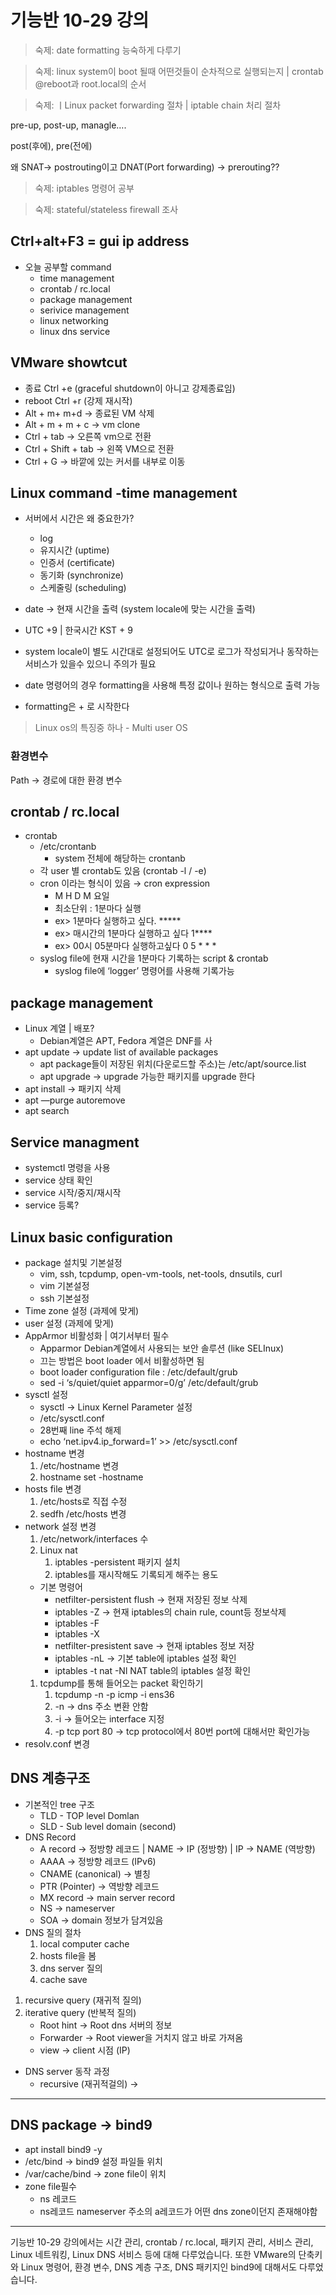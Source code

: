 # 기능반 10-29 강의

> 숙제: date formatting 능숙하게 다루기
> 

> 숙제:  linux system이 boot 될때 어떤것들이 순차적으로 실행되는지 | crontab @reboot과 root.local의 순서
> 

> 숙제: ㅣLinux packet forwarding 절차 | iptable chain 처리 절차
> 

pre-up, post-up, managle….

post(후에), pre(전에) 

왜 SNAT→ postrouting이고 DNAT(Port forwarding) → prerouting??

> 숙제: iptables 명령어 공부
> 

> 숙제: stateful/stateless firewall 조사
> 

## Ctrl+alt+F3 = gui ip address

- 오늘 공부할 command
    - time management
    - crontab / rc.local
    - package management
    - serivice management
    - linux networking
    - linux dns service

## VMware showtcut

- 종료 Ctrl +e (graceful shutdown이 아니고 강제종료임)
- reboot Ctrl +r (강제 재시작)
- Alt + m+ m+d → 종료된 VM 삭제
- Alt + m + m + c → vm clone
- Ctrl + tab → 오른쪽 vm으로 전환
- Ctrl + Shift + tab → 왼쪽 VM으로 전환
- Ctrl + G → 바깥에 있는 커서를 내부로 이동

## Linux command -time management

- 서버에서 시간은 왜 중요한가?
    - log
    - 유지시간 (uptime)
    - 인증서 (certificate)
    - 동기화 (synchronize)
    - 스케줄링 (scheduling)
    
- date → 현재 시간을 출력 (system locale에 맞는 시간을 출력)
- UTC +9  | 한국시간 KST + 9
- system locale이 별도 시간대로 설정되어도 UTC로 로그가 작성되거나 동작하는 서비스가 있을수 있으니 주의가 필요
- date 명령어의 경우 formatting을 사용해 특정 값이나 원하는 형식으로 출력 가능
- formatting은 + 로 시작한다

> Linux os의 특징중 하나 - Multi user OS
> 

### 환경변수

Path → 경로에 대한 환경 변수

## crontab / rc.local

- crontab
    - /etc/crontanb
        - system 전체에 해당하는 crontanb
    - 각 user 별 crontab도 있음 (crontab -l / -e)
    - cron 이라는 형식이 있음 →  cron expression
        - M H D M 요일
        - 최소단위 : 1분마다 실행
        - ex> 1분마다 실행하고 싶다. *****
        - ex> 매시간의 1분마다 실행하고 싶다 1****
        - ex> 00시 05분마다 실행하고싶다 0 5 * * *
    - syslog file에 현재 시간을 1분마다 기록하는 script & crontab
        - syslog file에 ‘logger’ 명령어를 사용해 기록가능

## package management

- Linux 계열 | 배포?
    - Debian계열은 APT, Fedora 계열은 DNF를 사
- apt update → update list of available packages
    - apt package들이 저장된 위치(다운로드할 주소)는 /etc/apt/source.list
    - apt upgrade → upgrade 가능한 패키지를 upgrade 한다
- apt install → 패키지 삭제
- apt —purge autoremove <package name>
- apt search

## Service managment

- systemctl 명령을 사용
- service 상태 확인
- service 시작/중지/재시작
- service 등록?

## Linux basic configuration

- package 설치및 기본설정
    - vim, ssh, tcpdump, open-vm-tools, net-tools, dnsutils, curl
    - vim 기본설정
    - ssh 기본설정
- Time zone 설정 (과제에 맞게)
- user 설정 (과제에 맞게)
- AppArmor 비활성화 | 여기서부터 필수
    - Apparmor Debian계열에서 사용되는 보안 솔루션 (like SELInux)
    - 끄는 방법은 boot loader 에서 비활성하면 됨
    - boot loader configuration file : /etc/default/grub
    - sed -i ‘s/quiet/quiet apparmor=0/g’ /etc/default/grub
- sysctl 설정
    - sysctl → Linux Kernel Parameter 설정
    - /etc/sysctl.conf
    - 28번째 line 주석 해제
    - echo ‘net.ipv4.ip_forward=1’ >> /etc/sysctl.conf
- hostname 변경
    1. /etc/hostname 변경
    2. hostname set -hostname <hostname>
- hosts file 변경
    1. /etc/hosts로 직접 수정
    2. sedfh /etc/hosts 변경
- network 설정 변경
    1. /etc/network/interfaces 수
    2. Linux nat
        1. iptables -persistent 패키지 설치
        2. iptables를 재시작해도 기록되게 해주는 용도
    - 기본 명령어
        - netfilter-persistent flush → 현재 저장된 정보 삭제
        - iptables -Z → 현재 iptables의 chain rule, count등 정보삭제
        - iptables -F
        - iptables -X
        - netfilter-presistent save → 현재 iptables 정보 저장
        - iptables -nL → 기본 table에 iptables 설정 확인
        - iptables -t nat -Nl NAT table의 iptables 설정 확인
    1. tcpdump를 통해 들어오는 packet 확인하기
        1. tcpdump -n -p icmp -i ens36
        2. -n → dns 주소 변환 안함
        3. -i → 들어오는 interface 지정
        4. -p tcp port 80 → tcp protocol에서 80번 port에 대해서만 확인가능
- resolv.conf 변경

## DNS 계층구조

- 기본적인 tree 구조
    - TLD - TOP level Domlan
    - SLD - Sub level domain (second)
- DNS Record
    - A record → 정방향 레코드 | NAME → IP (정방향) | IP → NAME (역방향)
    - AAAA → 정방향 레코드 (IPv6)
    - CNAME (canonical) → 별칭
    - PTR (Pointer) → 역방향 레코드
    - MX record → main server record
    - NS → nameserver
    - SOA → domain 정보가 담겨있음
- DNS 질의 절차
    1. local computer cache
    2. hosts file을 봄
    3. dns server 질의 
    4. cache save
1. recursive query (재귀적 질의)
2. iterative query (반복적 질의)
    - Root hint → Root dns 서버의 정보
    - Forwarder → Root viewer을 거치지 않고 바로 가져옴
    - view → client 시점 (IP)
- DNS server 동작 과정
    - recursive (재귀적걸의) →

---

## DNS package → bind9

- apt install bind9 -y
- /etc/bind → bind9 설정 파일들 위치
- /var/cache/bind → zone file이 위치
- zone file필수
    - ns 레코드
    - ns레코드 nameserver 주소의 a레코드가 어떤 dns zone이던지 존재해야함

---

기능반 10-29 강의에서는 시간 관리, crontab / rc.local, 패키지 관리, 서비스 관리, Linux 네트워킹, Linux DNS 서비스 등에 대해 다루었습니다. 또한 VMware의 단축키와 Linux 명령어, 환경 변수, DNS 계층 구조, DNS 패키지인 bind9에 대해서도 다루었습니다.